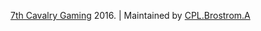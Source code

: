 [7th Cavalry Gaming](https://7cav.us/) 2016. | Maintained by [CPL.Brostrom.A](https://7cav.us/members/brostrom-a.99/)